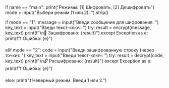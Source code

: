 if name == "main": print("Режимы: [1] Шифровать, [2] Дешифровать") mode = input("Выбери режим (1 или 2): ").strip() 

if mode == "1": 
    message = input("Введи сообщение для шифрования: ") 
    key_text = input("Введи текст-ключ: ") 
    try: 
        result = encrypt(message, key_text) 
        print(f"\n🔐 Зашифровано: {result}") 
    except Exception as e: 
        print(f"❗ Ошибка: {e}") 
 
elif mode == "2": 
    code = input("Введи зашифрованную строку (через точки): ") 
    key_text = input("Введи текст-ключ: ") 
    try: 
        result = decrypt(code, key_text) 
        print(f"\n🔓 Расшифровано: {result}") 
    except Exception as e: 
        print(f"❗ Ошибка: {e}") 
 
else: 
    print("❗ Неверный режим. Введи 1 или 2.") 
   
